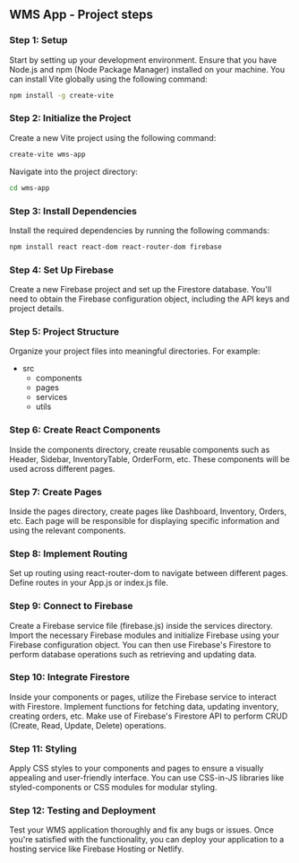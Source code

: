 ## WMS App - Project steps

### Step 1: Setup

Start by setting up your development environment. Ensure that you have Node.js and npm (Node Package Manager) installed on your machine. You can install Vite globally using the following command:

``` bash
npm install -g create-vite
```


### Step 2: Initialize the Project

Create a new Vite project using the following command:

``` bash
create-vite wms-app
```

Navigate into the project directory:

``` bash
cd wms-app
```


### Step 3: Install Dependencies

Install the required dependencies by running the following commands:

```bash
npm install react react-dom react-router-dom firebase
```


### Step 4: Set Up Firebase

Create a new Firebase project and set up the Firestore database. You'll need to obtain the Firebase configuration object, including the API keys and project details.


### Step 5: Project Structure

Organize your project files into meaningful directories. For example:

- src
  - components
  - pages
  - services
  - utils


### Step 6: Create React Components

Inside the components directory, create reusable components such as Header, Sidebar, InventoryTable, OrderForm, etc. These components will be used across different pages.


### Step 7: Create Pages

Inside the pages directory, create pages like Dashboard, Inventory, Orders, etc. Each page will be responsible for displaying specific information and using the relevant components.


### Step 8: Implement Routing

Set up routing using react-router-dom to navigate between different pages. Define routes in your App.js or index.js file.


### Step 9: Connect to Firebase

Create a Firebase service file (firebase.js) inside the services directory. Import the necessary Firebase modules and initialize Firebase using your Firebase configuration object. You can then use Firebase's Firestore to perform database operations such as retrieving and updating data.


### Step 10: Integrate Firestore

Inside your components or pages, utilize the Firebase service to interact with Firestore. Implement functions for fetching data, updating inventory, creating orders, etc. Make use of Firebase's Firestore API to perform CRUD (Create, Read, Update, Delete) operations.


### Step 11: Styling

Apply CSS styles to your components and pages to ensure a visually appealing and user-friendly interface. You can use CSS-in-JS libraries like styled-components or CSS modules for modular styling.


### Step 12: Testing and Deployment

Test your WMS application thoroughly and fix any bugs or issues. Once you're satisfied with the functionality, you can deploy your application to a hosting service like Firebase Hosting or Netlify.